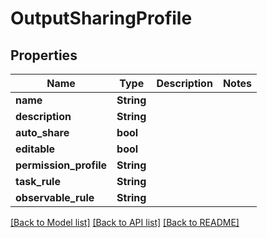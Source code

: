 # OutputSharingProfile

## Properties

Name | Type | Description | Notes
------------ | ------------- | ------------- | -------------
**name** | **String** |  | 
**description** | **String** |  | 
**auto_share** | **bool** |  | 
**editable** | **bool** |  | 
**permission_profile** | **String** |  | 
**task_rule** | **String** |  | 
**observable_rule** | **String** |  | 

[[Back to Model list]](../README.md#documentation-for-models) [[Back to API list]](../README.md#documentation-for-api-endpoints) [[Back to README]](../README.md)


